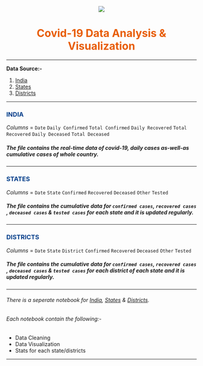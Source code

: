 <p align="center">
  <img   src='https://images.unsplash.com/photo-1584036561566-baf8f5f1b144?ixlib=rb-1.2.1&ixid=MnwxMjA3fDB8MHxzZWFyY2h8MTZ8fGNvcm9uYXZpcnVzfGVufDB8fDB8fA%3D%3D&auto=format&fit=crop&w=500&q=60'>
</p>

<h1 align='center' style='color:#e85d04'>Covid-19 Data Analysis & Visualization</h1>

---
**Data Source:-**
   1. [India](https://api.covid19india.org/csv/latest/case_time_series.csv)           
   2. [States](https://api.covid19india.org/csv/latest/states.csv)           
   3. [Districts](https://api.covid19india.org/csv/latest/districts.csv) 
---

<h3 style='color:#023e8a'>INDIA</h3>


_Columns_ = `Date` `Daily Confirmed` `Total Confirmed` `Daily Recovered` `Total Recovered` `Daily Deceased` `Total Deceased`


##### The file contains the real-time data of covid-19, daily cases as-well-as cumulative cases of whole country. 
---

<h3 style='color:#023e8a'>STATES</h3>


_Columns_ = `Date` `State` `Confirmed` `Recovered` `Deceased` `Other` `Tested`

##### The file contains the cumulative data for `confirmed cases`, `recovered cases` , `deceased cases` & `tested cases` for each state and it is  updated regularly. 
---

<h3 style='color:#023e8a'>DISTRICTS</h3>

_Columns_ = `Date` `State` `District` `Confirmed` `Recovered` `Deceased` `Other` `Tested`

##### The file contains the cumulative data for `confirmed cases`, `recovered cases` , `deceased cases` & `tested cases` for each district of each state and it is updated regularly. 
---

###### There is a seperate notebook for [India](India.ipynb), [States](State.ipynb) & [Districts]().

###### Each notebook contain the following:-
* Data Cleaning
* Data Visualization
* Stats for each state/districts

---
